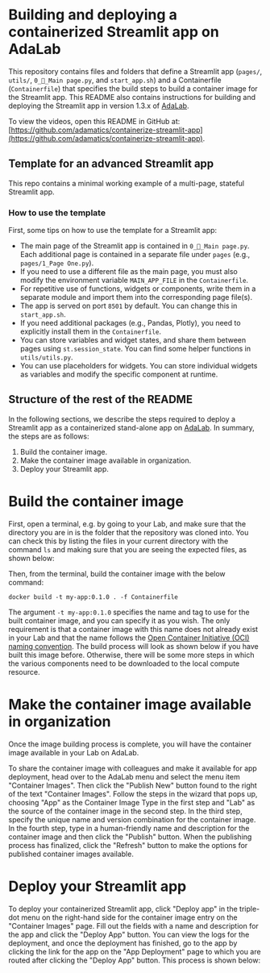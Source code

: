 # Building and deploying a containerized Streamlit app on AdaLab
This repository contains files and folders that define a Streamlit app (`pages/`, `utils/`, `0_🏡_Main page.py`, and `start_app.sh`) and a Containerfile (`Containerfile`) that specifies the build steps to build a container image for the Streamlit app. This README also contains instructions for building and deploying the Streamlit app in version 1.3.x of [AdaLab](https://adamatics.com/index.php/platform-2/).

To view the videos, open this README in GitHub at: [https://github.com/adamatics/containerize-streamlit-app](https://github.com/adamatics/containerize-streamlit-app).

## Template for an advanced Streamlit app

This repo contains a minimal working example of a multi-page, stateful Streamlit app.

### How to use the template
First, some tips on how to use the template for a Streamlit app:

- The main page of the Streamlit app is contained in `0_🏡_Main page.py`. Each additional page is contained in a separate file under `pages` (e.g., `pages/1_Page One.py`).
- If you need to use a different file as the main page, you must also modify the environment variable `MAIN_APP_FILE` in the `Containerfile`. 
- For repetitive use of functions, widgets or components, write them in a separate module and import them into the corresponding page file(s).
- The app is served on port `8501` by default. You can change this in `start_app.sh`.
- If you need additional packages (e.g., Pandas, Plotly), you need to explicitly install them in the `Containerfile`.
- You can store variables and widget states, and share them between pages using `st.session_state`. You can find some helper functions in `utils/utils.py`.
- You can use placeholders for widgets. You can store individual widgets as variables and modify the specific component at runtime.

## Structure of the rest of the README
In the following sections, we describe the steps required to deploy a Streamlit app as a containerized stand-alone app on [AdaLab](https://adamatics.com/index.php/platform-2/). In summary, the steps are as follows:

1. Build the container image.
2. Make the container image available in organization.
3. Deploy your Streamlit app.


# Build the container image
First, open a terminal, e.g. by going to your Lab, and make sure that the directory you are in is the folder that the repository was cloned into. You can check this by listing the files in your current directory with the command `ls` and making sure that you are seeing the expected files, as shown below:



Then, from the terminal, build the container image with the below command:

```docker build -t my-app:0.1.0 . -f Containerfile```

The argument `-t my-app:0.1.0` specifies the name and tag to use for the built container image, and you can specify it as you wish. The only requirement is that a container image with this name does not already exist in your Lab and that the name follows the [Open Container Initiative (OCI) naming convention](https://github.com/containers/image/blob/main/docker/reference/regexp.go). The build process will look as shown below if you have built this image before. Otherwise, there will be some more steps in which the various components need to be downloaded to the local compute resource.

# Make the container image available in organization
Once the image building process is complete, you will have the container image available in your Lab on AdaLab. 

To share the container image with colleagues and make it available for app deployment, head over to the AdaLab menu and select the menu item "Container Images". Then click the "Publish New" button found to the right of the text "Container Images". Follow the steps in the wizard that pops up, choosing "App" as the Container Image Type in the first step and "Lab" as the source of the container image in the second step. In the third step, specify the unique name and version combination for the container image. In the fourth step, type in a human-friendly name and description for the container image and then click the "Publish" button. When the publishing process has finalized, click the "Refresh" button to make the options for published container images available.

# Deploy your Streamlit app
To deploy your containerized Streamlit app, click "Deploy app" in the triple-dot menu on the right-hand side for the container image entry on the "Container Images" page. Fill out the fields with a name and description for the app and click the "Deploy App" button. You can view the logs for the deployment, and once the deployment has finished, go to the app by clicking the link for the app on the "App Deployment" page to which you are routed after clicking the "Deploy App" button. This process is shown below:

